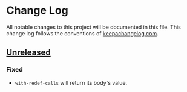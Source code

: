 # Change Log
All notable changes to this project will be documented in this file. This change log follows the conventions of [keepachangelog.com](http://keepachangelog.com/).

## [Unreleased]
### Fixed
- `with-redef-calls` will return its body's value.

[Unreleased]: https://github.com/your-name/dwarf/compare/0.1.1...HEAD
[0.1.1]: https://github.com/your-name/dwarf/compare/0.1.0...0.1.1
